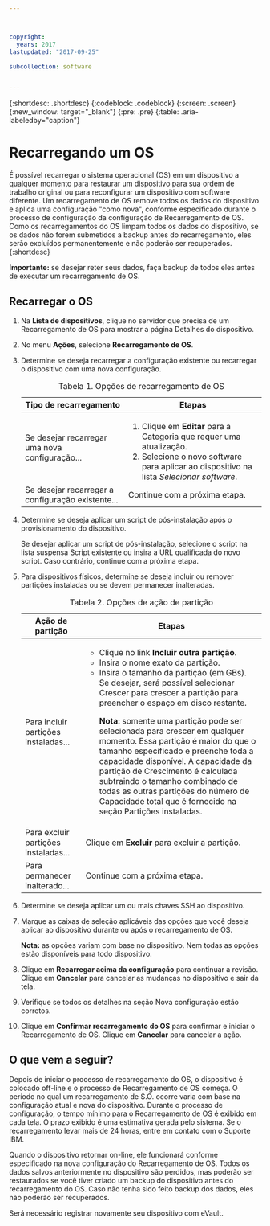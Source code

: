 ```yaml
---



copyright:
  years: 2017
lastupdated: "2017-09-25"

subcollection: software


---
```


{:shortdesc: .shortdesc}
{:codeblock: .codeblock}
{:screen: .screen}
{:new_window: target="_blank"}
{:pre: .pre}
{:table: .aria-labeledby="caption"}

#  Recarregando um OS
É possível recarregar o sistema operacional (OS) em um dispositivo a qualquer momento para restaurar um dispositivo para sua ordem de trabalho original ou para reconfigurar um dispositivo com software diferente. Um recarregamento de OS remove todos os dados do dispositivo e aplica uma configuração "como nova", conforme especificado durante o processo de configuração da configuração de Recarregamento de OS. Como os recarregamentos do OS limpam todos os dados do dispositivo, se os dados não forem submetidos a backup antes do recarregamento, eles serão excluídos permanentemente e não poderão ser recuperados.
{:shortdesc}

**Importante:** se desejar reter seus dados, faça backup de todos eles antes de executar um recarregamento de OS.

## Recarregar o OS
1. Na **Lista de dispositivos**, clique no servidor que precisa de um Recarregamento de OS para mostrar a página Detalhes do dispositivo.
2. No menu **Ações**, selecione **Recarregamento de OS**.
3. Determine se deseja recarregar a configuração existente ou recarregar o dispositivo com uma nova configuração.

   <table>
   <CAPTION>Tabela 1. Opções de recarregamento de OS</CAPTION>
   <THEAD>
   <TR>
   <th>Tipo de recarregamento</th>
   <th>Etapas</th>
   </TR>
   </THEAD>
   <TBODY>
   <tr>
   <td>Se desejar recarregar uma nova configuração...</td>
   <td>
   <ol>
   <li>Clique em <b>Editar</b> para a Categoria que requer uma atualização.</li>
   <li>Selecione o novo software para aplicar ao dispositivo na lista <i>Selecionar software</i>.</li>
   </ol>
   </td>
   </tr>
   <tr>
   <td>Se desejar recarregar a configuração existente...</td>
   <td>Continue com a próxima etapa.</td>
   </tr>
   </TBODY>
   </table>

4. Determine se deseja aplicar um script de pós-instalação após o provisionamento do dispositivo.

   Se desejar aplicar um script de pós-instalação, selecione o script na lista suspensa Script existente ou insira a URL qualificada do novo script. Caso contrário, continue com a próxima etapa.

5. Para dispositivos físicos, determine se deseja incluir ou remover partições instaladas ou se devem permanecer inalteradas.
   
   <table>
   <CAPTION>Tabela 2. Opções de ação de partição</CAPTION>
   <THEAD>
   <TR>
   <th>Ação de partição</th>
   <th>Etapas</th>
   </TR>
   </THEAD>
   <TBODY>
   <tr>
   <td>Para incluir partições instaladas...</td>
   <td>
   <ul>
   <li>Clique no link <b>Incluir outra partição</b>.</li>
   <li>Insira o nome exato da partição.</li>
   <li>Insira o tamanho da partição (em GBs). Se desejar, será possível selecionar Crescer para crescer a partição para preencher o espaço em disco restante.
   <p><b>Nota:</b> somente uma partição pode ser selecionada para crescer em qualquer momento. Essa partição é maior do que o tamanho especificado e preenche toda a capacidade disponível. A capacidade da partição de Crescimento é calculada subtraindo o tamanho combinado de todas as outras partições do número de Capacidade total que é fornecido na seção Partições instaladas.</p>
   </li>
   </ul>
   </td>
   </tr>
   <tr>
   <td>Para excluir partições instaladas...</td>
   <td>Clique em <b>Excluir</b> para excluir a partição.</td>
   </tr>
   <tr>
   <td>Para permanecer inalterado...</td>
   <td>Continue com a próxima etapa.</td>
   </tr>
   </TBODY>
   </table>
    
6. Determine se deseja aplicar um ou mais chaves SSH ao dispositivo.

7. Marque as caixas de seleção aplicáveis das opções que você deseja aplicar ao dispositivo durante ou após o recarregamento de OS.

   **Nota:** as opções variam com base no dispositivo. Nem todas as opções estão disponíveis para todo dispositivo.

8. Clique em **Recarregar acima da configuração** para continuar a revisão. Clique em **Cancelar** para cancelar as mudanças no dispositivo e sair da tela.

9. Verifique se todos os detalhes na seção Nova configuração estão corretos.  

10. Clique em **Confirmar recarregamento do OS** para confirmar e iniciar o Recarregamento de OS. Clique em **Cancelar** para cancelar a ação.

## O que vem a seguir?
Depois de iniciar o processo de recarregamento do OS, o dispositivo é colocado off-line e o processo de Recarregamento de OS começa.
O período no qual um recarregamento de S.O. ocorre varia com base na configuração atual e nova do dispositivo.
Durante o processo de configuração, o tempo mínimo para o Recarregamento de OS é exibido em cada tela.
O prazo exibido é uma estimativa gerada pelo sistema. Se o recarregamento levar mais de 24 horas, entre em contato com o Suporte IBM.

Quando o dispositivo retornar on-line, ele funcionará conforme especificado na nova configuração do Recarregamento de OS. Todos os dados salvos anteriormente no dispositivo são perdidos, mas poderão ser restaurados se você tiver criado um backup do dispositivo antes do recarregamento do OS. Caso não tenha sido feito backup dos dados, eles não poderão ser recuperados.
 
Será necessário registrar novamente seu dispositivo com eVault. <!--using the folliwng link: ![External link icon](../icons/launch-glyph.svg "External link icon")](https://knowledgelayer.softlayer.com/procedure/how-do-i-re-register-evault){: new_window}.-->
